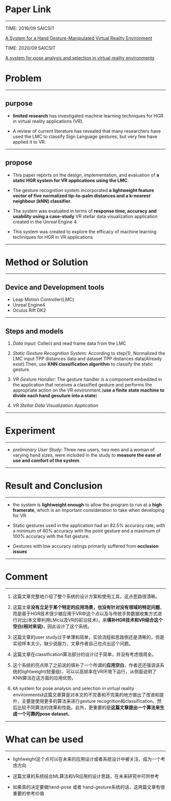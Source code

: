 # Paper Link
---

TIME: 2016/09 SAICSIT

[A System for a Hand Gesture-Manipulated Virtual Reality Environment](https://dl.acm.org/doi/10.1145/2987491.2987511)


TIME: 2020/09 SAICSIT

[A system for pose analysis and selection in virtual reality environments](https://dl.acm.org/doi/10.1145/3410886.3410909)

# Problem
---

## purpose

- **limited research** has investigated machine learning techniques for HGR in virtual reality applications (VR).
  
- A review of current literature has revealed that many researchers have used the LMC to classify Sign Language gestures, but very few have applied it to VR.
---

## propose
- This paper reports on the design, implementation, and evaluation of **a static HGR system for VR applications using the LMC**. 
  
- The gesture recognition system incorporated **a lightweight feature vector of five normalized tip-to-palm distances and a k-nearest neighbour (kNN) classifier**.
  
- The system was evaluated in terms of **response time, accuracy and usability using a case-study** VR stellar data visualization application created in the Unreal Engine 4.
  
- This system was created to explore the efficacy of machine learning techniques for HGR in VR applications
---

# Method or Solution
---

## Device and Development tools
- Leap Motion Controller(LMC)
- Unreal Engine4
- Oculus Rift DK2
---

## Steps and models
1. *Data Input*: Collect and read frame data from the LMC
   
2. *Static Gesture Recognition System*: According to step(1), Normalized the LMC input TPP distances data and dataset TPP distances data(Already exist).Then, use **KNN classification algorithm** to classify the static gesture.
   
3. *VR Gesture Handler*: The gesture handler is a component embedded in the application that receives a classified gesture and performs the appropriate action on the VR environment.(**use a finite state machine to divide each hand gesuture into a state**)
   
4. *VR Stellar Data Visualization Application*
---

# Experiment
---

- *preliminary User Study*: Three new users, two men and a woman of varying hand
sizes, were included in the study to **measure the ease of use and comfort of the system**.

---

# Result and Conclusion
---

- the system is **lightweight enough** to allow the program to run at a **high framerate**, which is an important consideration to take when developing for VR.
  
- Static gestures used in the application had an 82.5% accuracy rate, with a minimum of 60% accuracy with the point gesture and a maximum of 100% accuracy with the fist gesture.
  
- Gestures with low accuracy ratings primarily suffered from **occlusion issues**
---

# Comment
---

1. 这篇文章完整地介绍了整个系统的设计方案和使用工具，这点思路很清晰。
   
2. 这篇文章**没有立足于某个特定的应用场景，也没有针对没有领域的特定问题**，而是基于HGR技术很少被应用于VR中这个点以及与传统手势数据收集方式进行对比(本文章利用LMc以及VR的前沿技术)，来**填补HGR技术和VR结合这个空白(相对来说)**，因此设计了这个系统。
   
3. 这篇文章的user study过于单薄和简单，实验流程和思路倒还是清晰的，但是实验样本太少，缺少说服力，文章作者自己也点出这个问题。
   
4. 这篇文章在classification算法部分的设计过于简单，并没有考虑很周全。
   
5. 这个系统的亮点除了之前说的填补了一个所谓的**应用空白**，作者还还强调该系统的lightweight(轻量级)，可以以高帧率在VR环境下运行，从侧面说明了KNN算法在这方面的应用优势。
   
6. 《A system for pose analysis and selection in virtual reality environments》这篇文章算是对本文的不完善和不完美的地方做出了改进和提升，主要是使用更多的算法来进行gesture recognition和classification，然后比较不同算法的效果和性能。此外，更重要的是**这篇文章提出一个算法来生成一个可靠的pose dataset**。
---

# What can be used
---

- lightweight这个点可以在未来的应用设计或者系统设计中被关注，成为一个考虑方向
  
- 这篇文章的系统结合ML算法和VR应用的设计思路，在未来研究中可供参考

- 如果真的决定要做hand-pose 或者 hand-gesture系统的话，这两篇文章有很重要的参考价值
